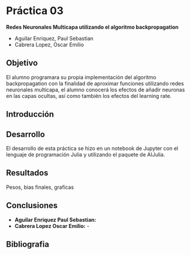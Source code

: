 # Práctica 03

__Redes Neuronales Multicapa utilizando el algoritmo backpropagation__

- Aguilar Enriquez, Paul Sebastian
- Cabrera Lopez, Oscar Emilio

## Objetivo

El alumno programara su propia implementación del algoritmo backpropagation con la finalidad de aproximar funciones utilizando redes neuronales multicapa, el alumno conocerá los efectos de añadir neuronas en las capas ocultas, así como también los efectos del learning rate.

## Introducción

## Desarrollo

El desarrollo de esta práctica se hizo en un notebook de Jupyter con el lenguaje de programación Julia y utilizando el paquete de AIJulia.

## Resultados

Pesos, bias finales, graficas

## Conclusiones

- __Aguilar Enriquez Paul Sebastian:__
- __Cabrera Lopez Oscar Emilio:__ -

## Bibliografia
